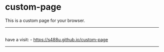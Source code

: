 # custom-page
This is a custom page for your browser.
<hr>
<br>
have a visit: -
<a href="https://s488u.github.io/custom-page">https://s488u.github.io/custom-page</a>

<hr>
